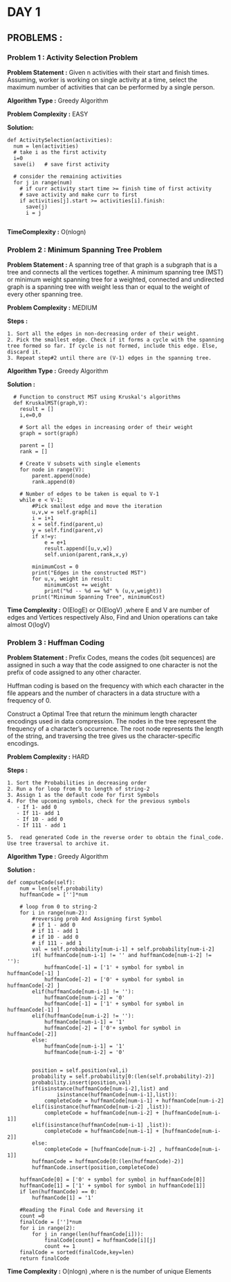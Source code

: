 # DAY 1

## PROBLEMS : 

### Problem 1 : Activity Selection Problem

**Problem Statement :**
Given n activities with their start and finish times. 
Assuming, worker is working on single activity at a time, select the maximum number of activities that can be performed by a single person.

**Algorithm Type :** Greedy Algorithm

**Problem Complexity :** EASY

**Solution:**

```python3
def ActivitySelection(activities):
  num = len(activities)
  # take i as the first activity
  i=0
  save(i)   # save first activity
  
  # consider the remaining activities
  for j in range(num)
    # if curr activity start time >= finish time of first activity
    # save activity and make curr to first
    if activities[j].start >= activities[i].finish:
      save(j)
      i = j 
  
```
**TimeComplexity :** O(nlogn)


### Problem 2 : Minimum Spanning Tree Problem

**Problem Statement :** 
A spanning tree of that graph is a subgraph that is a tree and connects all the vertices together.
A minimum spanning tree (MST) or minimum weight spanning tree for a weighted, connected and undirected graph is a spanning tree with weight less than or equal to the weight of every other spanning tree. 

**Problem Complexity :** MEDIUM

**Steps :**
```
1. Sort all the edges in non-decreasing order of their weight. 
2. Pick the smallest edge. Check if it forms a cycle with the spanning tree formed so far. If cycle is not formed, include this edge. Else, discard it. 
3. Repeat step#2 until there are (V-1) edges in the spanning tree.
```

**Algorithm Type :** Greedy Algorithm

**Solution :**
```python3
  # Function to construct MST using Kruskal's algorithms 
  def KruskalMST(graph,V):
    result = [] 
    i,e=0,0 
    
    # Sort all the edges in increasing order of their weight
    graph = sort(graph)

    parent = []
    rank = []
    
    # Create V subsets with single elements
    for node in range(V):
        parent.append(node)
        rank.append(0)
        
    # Number of edges to be taken is equal to V-1
    while e < V-1:
        #Pick smallest edge and move the iteration
        u,v,w = self.graph[i]
        i = i+1
        x = self.find(parent,u)
        y = self.find(parent,v)
        if x!=y:
            e = e+1
            result.append([u,v,w])
            self.union(parent,rank,x,y)
        
        minimumCost = 0
        print("Edges in the constructed MST")
        for u,v, weight in result:
            minimumCost += weight
            print("%d -- %d == %d" % (u,v,weight))
        print("Minimum Spanning Tree", minimumCost)
```

**Time Complexity :** 
O(ElogE) or O(ElogV) ,where E and V are number of edges and Vertices respectively
Also, Find and Union operations can take almost  O(logV)


### Problem 3 : Huffman Coding 

**Problem Statement :** 
Prefix Codes, means the codes (bit sequences) are assigned in such a way that the code assigned to one character is not the prefix of code assigned to any other character.

Huffman coding is based on the frequency with which each character in the file appears and the number of characters in a data structure with a frequency of 0.

Construct a Optimal Tree that return the minimum length character encodings used in data compression. The nodes in the tree represent the frequency of a character’s occurrence. The root node represents the length of the string, and traversing the tree gives us the character-specific encodings.

**Problem Complexity :** HARD

**Steps :**
```
1. Sort the Probabilities in decreasing order
2. Run a for loop from 0 to length of string-2
3. Assign 1 as the default code for first Symbols
4. For the upcoming symbols, check for the previous symbols
   - If 1- add 0
   - If 11- add 1
   - If 10 - add 0
   - If 111 - add 1

5.  read generated Code in the reverse order to obtain the final_code. Use tree traversal to archive it.
```

**Algorithm Type :** Greedy Algorithm

**Solution :**
```python3
def computeCode(self):
    num = len(self.probability)
    huffmanCode = ['']*num
    
    # loop from 0 to string-2
    for i in range(num-2):
        #reversing prob And Assigning first Symbol
        # if 1 - add 0
        # if 11 - add 1
        # if 10 - add 0
        # if 111 - add 1
        val = self.probability[num-i-1] + self.probability[num-i-2]
        if( huffmanCode[num-i-1] != '' and huffmanCode[num-i-2] != ''):
            huffmanCode[-1] = ['1' + symbol for symbol in huffmanCode[-1] ]
            huffmanCode[-2] = ['0' + symbol for symbol in huffmanCode[-2] ]
        elif(huffmanCode[num-i-1] != ''):
            huffmanCode[num-i-2] = '0'
            huffmanCode[-1] = ['1' + symbol for symbol in huffmanCode[-1] ]
        elif(huffmanCode[num-i-2] != ''):
            huffmanCode[num-i-1] = '1'
            huffmanCode[-2] = ['0'+ symbol for symbol in huffmanCode[-2]]
        else: 
            huffmanCode[num-i-1] = '1'
            huffmanCode[num-i-2] = '0'
        
        
        position = self.position(val,i)
        probability = self.probability[0:(len(self.probability)-2)]
        probability.insert(position,val)
        if(isinstance(huffmanCode[num-i-2],list) and 
                isinstance(huffmanCode[num-i-1],list)):
            completeCode = huffmanCode[num-i-1] + huffmanCode[num-i-2]
        elif(isinstance(huffmanCode[num-i-2] ,list)):
            completeCode = huffmanCode[num-i-2] + [huffmanCode[num-i-1]]
        elif(isinstance(huffmanCode[num-i-1] ,list)):
            completeCode = huffmanCode[num-i-1] + [huffmanCode[num-i-2]]
        else:
            completeCode = [huffmanCode[num-i-2] , huffmanCode[num-i-1]]
        huffmanCode = huffmanCode[0:(len(huffmanCode)-2)]
        huffmanCode.insert(position,completeCode)
  
    huffmanCode[0] = ['0' + symbol for symbol in huffmanCode[0]]
    huffmanCode[1] = ['1' + symbol for symbol in huffmanCode[1]]
    if len(huffmanCode) == 0:
        huffmanCode[1] = '1'
  
    #Reading the Final Code and Reversing it
    count =0
    finalCode = ['']*num
    for i in range(2):
        for j in range(len(huffmanCode[i])):
            finalCode[count] = huffmanCode[i][j]
            count += 1
    finalCode = sorted(finalCode,key=len)
    return finalCode
```

**Time Complexity :** 
O(nlogn) ,where n is the number of unique Elements


